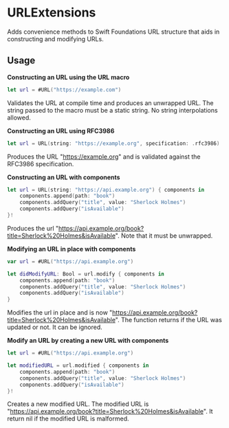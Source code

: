 # URLExtensions
Adds convenience methods to Swift Foundations URL structure that aids in constructing and modifying URLs.

## Usage

**Constructing an URL using the URL macro**

```swift
let url = #URL("https://example.com")
```

Validates the URL at compile time and produces an unwrapped URL. The string passed to the macro must be a static string.
No string interpolations allowed.

**Constructing an URL using RFC3986**

```swift
let url = URL(string: "https://example.org", specification: .rfc3986)
```

Produces the URL "https://example.org" and is validated against the RFC3986 specification.

**Constructing an URL with components**

```swift
let url = URL(string: "https://api.example.org") { components in
    components.append(path: "book")
    components.addQuery("title", value: "Sherlock Holmes")
    components.addQuery("isAvailable")
}!
```

Produces the url "https://api.example.org/book?title=Sherlock%20Holmes&isAvailable". Note that it must be unwrapped.

**Modifying an URL in place with components**

```swift
var url = #URL("https://api.example.org")

let didModifyURL: Bool = url.modify { components in
    components.append(path: "book")
    components.addQuery("title", value: "Sherlock Holmes")
    components.addQuery("isAvailable")
}
```

Modifies the url in place and is now "https://api.example.org/book?title=Sherlock%20Holmes&isAvailable". The function
returns if the URL was updated or not. It can be ignored.

**Modify an URL by creating a new URL with components**

```swift
let url = #URL("https://api.example.org")

let modifiedURL = url.modified { components in
    components.append(path: "book")
    components.addQuery("title", value: "Sherlock Holmes")
    components.addQuery("isAvailable")
}!
```

Creates a new modified URL. The modified URL is "https://api.example.org/book?title=Sherlock%20Holmes&isAvailable".
It return nil if the modified URL is malformed.
